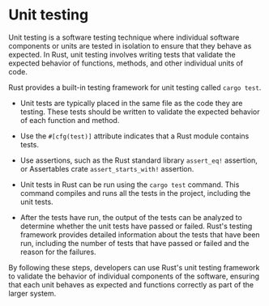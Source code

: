 # Unit testing

Unit testing is a software testing technique where individual software components or units are tested in isolation to ensure that they behave as expected. In Rust, unit testing involves writing tests that validate the expected behavior of functions, methods, and other individual units of code.

Rust provides a built-in testing framework for unit testing called `cargo test`.

* Unit tests are typically placed in the same file as the code they are testing. These tests should be written to validate the expected behavior of each function and method.

* Use the `#[cfg(test)]` attribute indicates that a Rust module contains tests.

* Use assertions, such as the Rust standard library `assert_eq!` assertion, or Assertables crate `assert_starts_with!` assertion.

* Unit tests in Rust can be run using the `cargo test` command. This command compiles and runs all the tests in the project, including the unit tests.

* After the tests have run, the output of the tests can be analyzed to determine whether the unit tests have passed or failed. Rust's testing framework provides detailed information about the tests that have been run, including the number of tests that have passed or failed and the reason for the failures.

By following these steps, developers can use Rust's unit testing framework to validate the behavior of individual components of the software, ensuring that each unit behaves as expected and functions correctly as part of the larger system.
